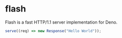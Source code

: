 # flash

Flash is a fast HTTP/1.1 server implementation for Deno.

```js
serve((req) => new Response("Hello World"));
```
